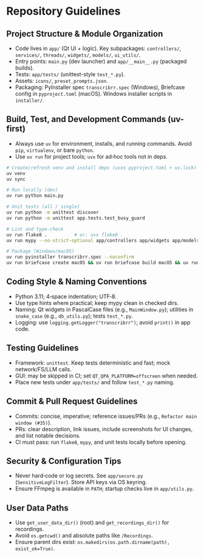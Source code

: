 # Repository Guidelines

## Project Structure & Module Organization
- Code lives in `app/` (Qt UI + logic). Key subpackages: `controllers/`, `services/`, `threads/`, `widgets/`, `models/`, `ui_utils/`.
- Entry points: `main.py` (dev launcher) and `app/__main__.py` (packaged builds).
- Tests: `app/tests/` (unittest-style `test_*.py`).
- Assets: `icons/`, `preset_prompts.json`.
- Packaging: PyInstaller spec `transcribrr.spec` (Windows), Briefcase config in `pyproject.toml` (macOS). Windows installer scripts in `installer/`.

## Build, Test, and Development Commands (uv-first)
- Always use `uv` for environment, installs, and running commands. Avoid `pip`, `virtualenv`, or bare `python`.
- Use `uv run` for project tools; `uvx` for ad‑hoc tools not in deps.
```bash
# Create/refresh venv and install deps (uses pyproject.toml + uv.lock)
uv venv
uv sync

# Run locally (dev)
uv run python main.py

# Unit tests (all / single)
uv run python -m unittest discover
uv run python -m unittest app.tests.test_busy_guard

# Lint and type-check
uv run flake8 .          # or: uvx flake8 .
uv run mypy --no-strict-optional app/controllers app/widgets app/models

# Package (Windows/macOS)
uv run pyinstaller transcribrr.spec --noconfirm
uv run briefcase create macOS && uv run briefcase build macOS && uv run briefcase package macOS
```

## Coding Style & Naming Conventions
- Python 3.11; 4‑space indentation; UTF‑8.
- Use type hints where practical; keep mypy clean in checked dirs.
- Naming: Qt widgets in PascalCase files (e.g., `MainWindow.py`); utilities in `snake_case` (e.g., `db_utils.py`); tests `test_*.py`.
- Logging: use `logging.getLogger("transcribrr")`; avoid `print()` in app code.

## Testing Guidelines
- Framework: `unittest`. Keep tests deterministic and fast; mock network/FS/LLM calls.
- GUI: may be skipped in CI; set `QT_QPA_PLATFORM=offscreen` when needed.
- Place new tests under `app/tests/` and follow `test_*.py` naming.

## Commit & Pull Request Guidelines
- Commits: concise, imperative; reference issues/PRs (e.g., `Refactor main window (#35)`).
- PRs: clear description, link issues, include screenshots for UI changes, and list notable decisions.
- CI must pass: run `flake8`, `mypy`, and unit tests locally before opening.

## Security & Configuration Tips
- Never hard‑code or log secrets. See `app/secure.py` (`SensitiveLogFilter`). Store API keys via OS keyring.
- Ensure FFmpeg is available in `PATH`; startup checks live in `app/utils.py`.

## User Data Paths
- Use `get_user_data_dir()` (root) and `get_recordings_dir()` for recordings.
- Avoid `os.getcwd()` and absolute paths like `/Recordings`.
- Ensure parent dirs exist: `os.makedirs(os.path.dirname(path), exist_ok=True)`.
